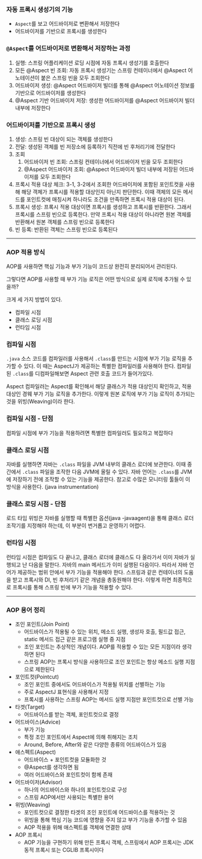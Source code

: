 ### 자동 프록시 생성기의 기능
- `Aspect`를 보고 어드바이저로 변환해서 저장한다
- 어드바이저를 기반으로 프록시를 생성한다

### `@Aspect`를 어드바이저로 변환해서 저장하는 과정
1. 실행: 스프링 어플리케이션 로딩 시점에 자동 프록시 생성기를 호출한다
2. 모든 @Aspect 빈 조회: 자동 프록시 생성기는 스프링 컨테이너에서 @Aspect 어노테이션이 붙은 스프링 빈을 모두 조회한다
3. 어드바이저 생성: @Aspect 어드바이저 빌더를 통해 @Aspect 어노테이션 정보를 기반으로 어드바이저를 생성한다
4. @Aspect 기반 어드바이저 저장: 생성한 어드바이저를 @Aspect 어드바이저 빌더 내부에 저장한다

### 어드바이저를 기반으로 프록시 생성
1. 생성: 스프링 빈 대상이 되는 객체를 생성한다
2. 전달: 생성된 객체를 빈 저장소에 등록하기 직전에 빈 후처리기에 전달한다
3. 조회
   1. 어드바이저 빈 조회: 스프링 컨테이너에서 어드바이저 빈을 모두 조회한다
   2. @Aspect 어드바이저 조회: @Aspect 어드바이저 빌더 내부에 저장된 어드바이저를 모두 조회한다
4. 프록시 적용 대상 체크: 3-1, 3-2에서 조회한 어드바이저에 포함된 포인트컷을 사용해 해당 객체가 프록시를 적용할 대상인지 아닌지 판단한다. 이때 객체의 모든 메서드를 포인트컷에 매칭시켜 하나라도 조건을 만족하면 프록시 적용 대상이 된다.
5. 프록시 생성: 프록시 적용 대상이면 프록시를 생성하고 프록시를 반환한다. 그래서 프록시를 스프링 빈으로 등록한다. 만약 프록시 적용 대상이 아니라면 원본 객체를 반환해서 원본 객체를 스프링 빈으로 등록한다
6. 빈 등록: 반환된 객체는 스프링 빈으로 등록된다

---

### AOP 적용 방식
AOP를 사용하면 핵심 기능과 부가 기능이 코드상 완전히 분리되어서 관리된다.

그렇다면 AOP를 사용할 때 부가 기능 로직은 어떤 방식으로 실제 로직에 추가될 수 있을까?

크게 세 가지 방법이 있다.
- 컴파일 시점
- 클래스 로딩 시점
- 런타임 시점

### 컴파일 시점
`.java` 소스 코드를 컴파일러를 사용해서 `.class`를 만드는 시점에 부가 기능 로직을 추가할 수 있다.
이 때는 AspectJ가 제공하는 특별한 컴파일러를 사용해야 한다. 컴파일된 `.class`를 디컴파일해보면 Aspect 관련 호출 코드가 들어가있다.

Aspect 컴파일러는 Aspect를 확인해서 해당 클래스가 적용 대상인지 확인하고, 적용 대상인 경웨 부가 기능 로직을 추가한다.
이렇게 원본 로직에 부가 기능 로직이 추가되는 것을 위빙(Weaving)이라 한다.

### 컴파일 시점 - 단점
컴파일 시점에 부가 기능을 적용하려면 특별한 컴파일러도 필요하고 복잡하다

### 클래스 로딩 시점
자바를 실행하면 자바는 `.class` 파일을 JVM 내부의 클래스 로더에 보관한다. 이때 중간에서 `.class` 파일을 조작한 다음 JVM에 올릴 수 있다.
자바 언어는 `.class`를 JVM에 저장하기 전에 조작할 수 있는 기능을 제공한다. 참고로 수많은 모니터링 툴들이 이 방식을 사용한다. (java instrumentation)

### 클래스 로딩 시점 - 단점
로드 타임 위빙은 자바를 실행할 때 특별한 옵션(java -javaagent)을 통해 클래스 로더 조작기를 지정해야 하는데, 이 부분이 번거롭고 운영하기 어렵다.

### 런타임 시점
런타임 시점은 컴파일도 다 끝나고, 클래스 로더에 클래스도 다 올라가서 이미 자바가 실행되고 난 다음을 말한다. 자바의 main 메서드가 이미 실행된 다음이다.
따라서 자바 언어가 제공하는 범위 안에서 부가 기능을 적용해야 한다. 스프링과 같은 컨테이너의 도움을 받고 프록시와 DI, 빈 후처리기 같은 개념을 총동원해야 한다.
이렇게 하면 최종적으로 프록시를 통해 스프링 빈에 부가 기능을 적용할 수 있다.

---

### AOP 용어 정리

- 조인 포인트(Join Point)
  - 어드바이스가 적용될 수 있는 위치, 메소드 실행, 생성자 호출, 필드값 접근, static 메서드 접근 같은 프로그램 실행 중 지점
  - 조인 포인트는 추상적인 개념이다. AOP를 적용할 수 있는 모든 지점이라 생각하면 된다
  - 스프링 AOP는 프록시 방식을 사용하므로 조인 포인트는 항상 메소드 실행 지점으로 제한된다
- 포인트컷(Pointcut)
  - 조인 포인트 중에서도 어드바이스가 적용될 위치를 선별하는 기능
  - 주로 AspectJ 표현식을 사용해서 지정
  - 프록시를 사용하는 스프링 AOP는 메서드 실행 지점만 포인트컷으로 선별 가능
- 타겟(Target)
  - 어드바이스를 받는 객체, 포인트컷으로 결정
- 어드바이스(Advice)
  - 부가 기능
  - 특정 조인 포인트에서 Aspect에 의해 취해지는 조치
  - Around, Before, After와 같은 다양한 종류의 어드바이스가 있음
- 애스펙트(Aspect)
  - 어드바이스 + 포인트컷을 모듈화한 것
  - @Aspect를 생각하면 됨
  - 여러 어드바이스와 포인트컷이 함께 존재
- 어드바이저(Advisor)
  - 하나의 어드바이스와 하나의 포인트컷으로 구성
  - 스프링 AOP에서만 사용되는 특별한 용어
- 위빙(Weaving)
  - 포인트컷으로 결정한 타겟의 조인 포인트에 어드바이스를 적용하는 것
  - 위빙을 통해 핵심 기능 코드에 영향을 주지 않고 부가 기능을 추가할 수 있음
  - AOP 적용을 위해 애스펙트를 객체에 연결한 상태
- AOP 프록시
  - AOP 기능을 구현하기 위해 만든 프록시 객체, 스프링에서 AOP 프록시는 JDK 동적 프록시 또는 CGLIB 프록시이다